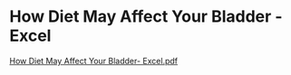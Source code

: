 # How Diet May Affect Your Bladder - Excel

[How Diet May Affect Your Bladder- Excel.pdf](How%20Diet%20May%20Affect%20Your%20Bladder%20-%20Excel%20ee13af8f5b224827ab0c5c6b40b20b48/How_Diet_May_Affect_Your_Bladder-_Excel.pdf)